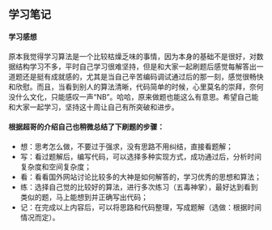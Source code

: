 ## 学习笔记

#### 学习感想

原本我觉得学习算法是一个比较枯燥乏味的事情，因为本身的基础不是很好，对数据结构学习不多，平时自己学习很难坚持，但是和大家一起刷题后感觉每解答出一道题还是挺有成就感的，尤其是当自己辛苦编码调试通过后的那一刻，感觉很畅快和欣慰。而且，当看到别人的算法清晰，代码简单的时候，心里莫名的崇拜，奈何没什么文化，只能感叹一声“NB”。哈哈，原来做题也能这么有意思。希望自己能和大家一起学习，坚持这十周让自己有所突破和进步。

#### 根据超哥的介绍自己也稍微总结了下刷题的步骤：

- 想：思考怎么做，不要过于强求，没有思路不用纠结，直接看题解；
- 写：看过题解后，编写代码，可以选择多种实现方式，成功通过后，分析时间复杂度和空间复杂度；
- 看：看看国外网站讨论比较多的大神是如何解答的，学习优秀的思想和算法；
- 练：选择自己觉的比较好的算法，进行多次练习（五毒神掌），最好达到看到类似的题，马上能想到并正确写出代码；
- 记：在完成以上内容后，可以将思路和代码整理，写成题解（选做：根据时间情况而定）。
